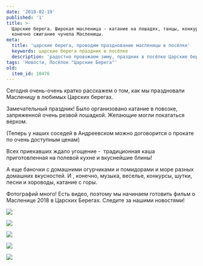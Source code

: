 ```yaml
---
date: '2018-02-19'
published: '1'
title: >-
  Царские берега. Широкая масленица - катание на лошадях, танцы, конкурсы и
  конечно сжигание чучела Масленицы.
meta:
  title: 'царские берега, проводим празднование масленицы в посёлке'
  keywords: царские берега праздник в посёлке
  description: 'радостно провожаем зиму, праздник в посёлке Царские берега.'
tags: 'Новости, Посёлок "Царские Берега"'
old:
  item_id: 10476
---
```

Сегодня очень-очень кратко расскажем о том, как мы праздновали Масленицу в любимых Царских берегах.

Замечательный праздник! Было организовано катание в повозке, запряженной очень резвой лошадкой. Желающие могли покататься верхом.

(Теперь у наших соседей в Андреевском можно договорится о прокате по очень доступным ценам)

Всех приехавших ждало угощение -  традиционная каша приготовленная на полевой кухне и вкуснейшие блины!

А еще баночки с домашними огурчиками и помидорами и море разных домашних вкусностей. И , конечно, музыка, веселье, конкурсы, шутки, песни и хороводы, катание с горы.

Фотографий много! Есть видео, поэтому мы начинаем готовить фильм о Масленице 2018 в Царских Берегах. Следите за нашими новостями!

  
![](/images/al3/cb/20180217_142703.jpg)  
  
![](/images/al3/cb/20180217_154536.jpg)  
  
![](/images/al3/cb/20180217_142842.jpg)  
  
![](/images/al3/cb/20180217_135930.jpg)  
  
![](/images/al3/cb/20180217_150707.jpg)
